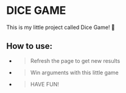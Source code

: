 # DICE GAME

This is my little project called Dice Game! 🙌

## How to use: 
- > Refresh the page to get new results
- > Win arguments with this little game
- > HAVE FUN!

